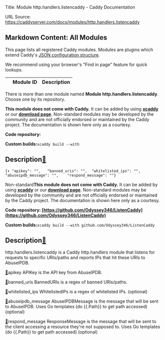 Title: Module http.handlers.listencaddy - Caddy Documentation

URL Source: https://caddyserver.com/docs/modules/http.handlers.listencaddy

Markdown Content:
All Modules
-----------

This page lists all registered Caddy modules. Modules are plugins which extend Caddy's [JSON configuration structure](https://caddyserver.com/docs/json/).

We recommend using your browser's "Find in page" feature for quick lookups.

|  | Module ID | Description |
| --- | --- | --- |

There is more than one module named **Module http.handlers.listencaddy**. Choose one by its repository.

**This module does not come with Caddy.** It can be added by using **[xcaddy](https://caddyserver.com/docs/build#xcaddy)** or our **[download page](https://caddyserver.com/download)**. Non-standard modules may be developed by the community and are not officially endorsed or maintained by the Caddy project. The documentation is shown here only as a courtesy.

**Code repository:**

**Custom builds:**`xcaddy build --with`

Description[🔗](https://caddyserver.com/docs/modules/http.handlers.listencaddy#docs "Direct link")
--------------------------------------------------------------------------------------------------

`{▾	"apikey": "",	"banned_uris": "",	"whitelisted_ips": "",	"abuseipdb_message": "",	"respond_message": ""}`

Non-standard**This module does not come with Caddy.** It can be added by using **[xcaddy](https://caddyserver.com/docs/build#xcaddy)** or our **[download page](https://caddyserver.com/download)**. Non-standard modules may be developed by the community and are not officially endorsed or maintained by the Caddy project. The documentation is shown here only as a courtesy.

**Code repository: [https://github.com/Odyssey346/ListenCaddy](https://github.com/Odyssey346/ListenCaddy)**

**Custom builds:**`xcaddy build --with github.com/Odyssey346/ListenCaddy`

Description[🔗](https://caddyserver.com/docs/modules/http.handlers.listencaddy#docs "Direct link")
--------------------------------------------------------------------------------------------------

http.handlers.listencaddy is a Caddy http.handlers module that listens for requests to specific URIs/paths and reports IPs that hit these URIs to AbuseIPDB.

[🔗](https://caddyserver.com/docs/modules/http.handlers.listencaddy#apikey)apikey
APIKey is the API key from AbuseIPDB.

[🔗](https://caddyserver.com/docs/modules/http.handlers.listencaddy#banned_uris)banned_uris
BannedURIs is a regex of banned URIs/paths.

[🔗](https://caddyserver.com/docs/modules/http.handlers.listencaddy#whitelisted_ips)whitelisted_ips
WhitelistedIPs is a regex of whitelisted IPs. (optional)

[🔗](https://caddyserver.com/docs/modules/http.handlers.listencaddy#abuseipdb_message)abuseipdb_message
AbuseIPDBMessage is the message that will be sent to AbuseIPDB. Uses Go templates (do {{.Path}} to get path accessed) (optional)

[🔗](https://caddyserver.com/docs/modules/http.handlers.listencaddy#respond_message)respond_message
ResponseMessage is the message that will be sent to the client accessing a resource they're not supposed to. Uses Go templates (do {{.Path}} to get path accessed) (optional)
